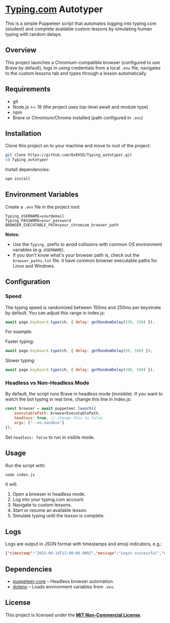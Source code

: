 # [Typing.com](https://typing.com/ "Typing.com") Autotyper

This is a simple Puppeteer script that automates logging into typing.com (student) and complete available custom lessons by simulating human typing with random delays.

## Overview

This project launches a Chromium-compatible browser (configured to use Brave by default), logs in using credentials from a local `.env` file, navigates to the custom lessons tab and types through a lesson automatically.

## Requirements

- git
- Node.js >= 18 (the project uses top-level await and module type)
- npm
- Brave or Chromium/Chrome installed (path configured in `.env`)

## Installation

Clone this project on to your machine and move to root of the project:

```bash
git clone https://github.com/0xEKSD/Typing_autotyper.git
cd Typing_autotyper
```

Install dependencies:

```bash
npm install
```

## Environment Variables

Create a `.env` file in the project root:

```env
Typing_USERNAME=your@email
Typing_PASSWORD=your_password
BROWSER_EXECUTABLE_PATH=your_chromium_browser_path
```

**Notes:**
- Use the `Typing_` prefix to avoid collisions with common OS environment variables (e.g. `USERNAME`).
- If you don't know what's your browser path is, check out the `browser_paths.txt` file. it have common browser executable paths for Linux and Windows.

## Configuration

### Speed
The typing speed is randomized between 150ms and 250ms per keystroke by default.
You can adjust this range in index.js: 

```javascript
await page.keyboard.type(ch, { delay: getRandomDelay(150, 250) });
```

For example:

Faster typing:

```javascript
await page.keyboard.type(ch, { delay: getRandomDelay(50, 100) });
```

Slower typing:

```javascript
await page.keyboard.type(ch, { delay: getRandomDelay(300, 500) });
```

### Headless vs Non-Headless Mode
By default, the script runs Brave in headless mode (invisible).
If you want to watch the bot typing in real time, change this line in index.js:

```javascript
const browser = await puppeteer.launch({
    executablePath: browserExecutablePath,
    headless: true, // change this to false
    args: ["--no-sandbox"]
});
```
Set `headless: false` to run in visible mode.

## Usage

Run the script with:

```bash
node index.js
```

It will:

1. Open a browser in headless mode.
2. Log into your typing.com account.
3. Navigate to custom lessons.
4. Start or resume an available lesson.
5. Simulate typing until the lesson is complete.

## Logs

Logs are output in JSON format with timestamps and emoji indicators, e.g.:

```json
{"timestamp":"2025-09-14T12:00:00.000Z","message":"Login successful","emoji":"✅"}
```

## Dependencies

* [puppeteer-core](https://pptr.dev/) – Headless browser automation.
* [dotenv](https://github.com/motdotla/dotenv) – Loads environment variables from `.env`.

## License

This project is licensed under the [**MIT Non-Commercial License**](LICENSE).
